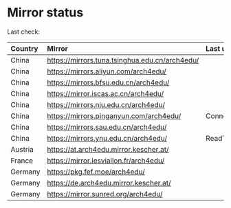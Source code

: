 <script src="./time.js"></script>
# Mirror status
Last check: <script type="text/javascript">localize(1678134138.021728);</script>

|Country|Mirror|Last update|
|:------|:-----|:----------|
|China|https://mirrors.tuna.tsinghua.edu.cn/arch4edu/|<script type="text/javascript">localize(1678084479);</script>|
|China|https://mirrors.aliyun.com/arch4edu/|<script type="text/javascript">localize(1677997980);</script>|
|China|https://mirrors.bfsu.edu.cn/arch4edu/|<script type="text/javascript">localize(1678084479);</script>|
|China|https://mirror.iscas.ac.cn/arch4edu/|<script type="text/javascript">localize(1678127777);</script>|
|China|https://mirrors.nju.edu.cn/arch4edu/|<script type="text/javascript">localize(1678084479);</script>|
|China|https://mirrors.pinganyun.com/arch4edu/|ConnectionError|
|China|https://mirrors.sau.edu.cn/arch4edu/|<script type="text/javascript">localize(1673850842);</script>|
|China|https://mirrors.ynu.edu.cn/arch4edu/|ReadTimeout|
|Austria|https://at.arch4edu.mirror.kescher.at/|<script type="text/javascript">localize(1678084479);</script>|
|France|https://mirror.lesviallon.fr/arch4edu/|<script type="text/javascript">localize(1678084479);</script>|
|Germany|https://pkg.fef.moe/arch4edu/|<script type="text/javascript">localize(1678084479);</script>|
|Germany|https://de.arch4edu.mirror.kescher.at/|<script type="text/javascript">localize(1678084479);</script>|
|Germany|https://mirror.sunred.org/arch4edu/|<script type="text/javascript">localize(1678084479);</script>|

<script src="./tablefilter/tablefilter.js"></script>
<script src="./table.js"></script>